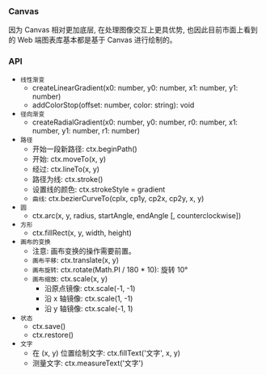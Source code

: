### Canvas

因为 Canvas 相对更加底层, 在处理图像交互上更具优势, 也因此目前市面上看到的 Web 端图表库基本都是基于 Canvas 进行绘制的。

### API

* `线性渐变`
  * createLinearGradient(x0: number, y0: number, x1: number, y1: number)
  * addColorStop(offset: number, color: string): void
* `径向渐变`
  * createRadialGradient(x0: number, y0: number, r0: number, x1: number, y1: number, r1: number)
* `路径`
  * 开始一段新路径: ctx.beginPath()
  * 开始: ctx.moveTo(x, y)
  * 经过: ctx.lineTo(x, y)
  * 路径为线: ctx.stroke()
  * 设置线的颜色: ctx.strokeStyle = gradient
  * `曲线`: ctx.bezierCurveTo(cplx, cp1y, cp2x, cp2y, x, y)
* `圆`
  * ctx.arc(x, y, radius, startAngle, endAngle [, counterclockwise])
* `方形`
  * ctx.fillRect(x, y, width, height)
* `画布的变换`
  * 注意: 画布变换的操作需要前置。
  * `画布平移`: ctx.translate(x, y)
  * `画布旋转`: ctx.rotate(Math.PI / 180 * 10): 旋转 10°
  * `画布缩放`: ctx.scale(x, y)
    * 沿原点镜像: ctx.scale(-1, -1)
    * 沿 x 轴镜像: ctx.scale(1, -1)
    * 沿 y 轴镜像: ctx.scale(-1, 1)
* `状态`
  * ctx.save()
  * ctx.restore()
* `文字`
  * 在 (x, y) 位置绘制文字: ctx.fillText('文字', x, y)
  * 测量文字: ctx.measureText('文字')
